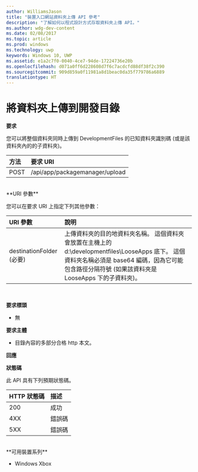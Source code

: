 ```yaml
---
author: WilliamsJason
title: "裝置入口網站資料夾上傳 API 參考"
description: "了解如何以程式設計方式存取資料夾上傳 API。"
ms.author: wdg-dev-content
ms.date: 02/08/2017
ms.topic: article
ms.prod: windows
ms.technology: uwp
keywords: Windows 10, UWP
ms.assetid: e1a2c7f0-0040-4ce7-94de-17224736e20b
ms.openlocfilehash: d071a0ff6d228608d7f6c7acdcfd88df38f2c390
ms.sourcegitcommit: 909d859a0f11981a8d1beac0da35f779786a6889
translationtype: HT
---
```

# <a name="upload-a-folder-to-the-development-directory"></a>將資料夾上傳到開發目錄

**要求**

您可以將整個資料夾同時上傳到 DevelopmentFiles 的已知資料夾識別碼 (或是該資料夾內的的子資料夾)。

方法      | 要求 URI
:------     | :------
POST | /api/app/packagemanager/upload 
<br />
**URI 參數**

您可以在要求 URI 上指定下列其他參數：

URI 參數      | 說明
:------     | :-----
destinationFolder (必要) | 上傳資料夾的目的地資料夾名稱。 這個資料夾會放置在主機上的 d:\developmentfiles\LooseApps 底下。 這個資料夾名稱必須是 base64 編碼，因為它可能包含路徑分隔符號 (如果該資料夾是 LooseApps 下的子資料夾)。
<br />

**要求標頭**

- 無

**要求主體**

- 目錄內容的多部分合格 http 本文。

**回應**

**狀態碼**

此 API 具有下列預期狀態碼。

HTTP 狀態碼      | 描述
:------     | :-----
200 | 成功
4XX | 錯誤碼
5XX | 錯誤碼
<br />
**可用裝置系列**

* Windows Xbox

